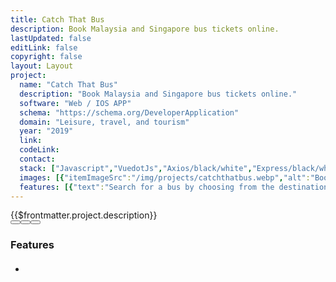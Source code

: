 ```yaml
---
title: Catch That Bus
description: Book Malaysia and Singapore bus tickets online.
lastUpdated: false
editLink: false
copyright: false
layout: Layout
project:
  name: "Catch That Bus"
  description: "Book Malaysia and Singapore bus tickets online."
  software: "Web / IOS APP"
  schema: "https://schema.org/DeveloperApplication"
  domain: "Leisure, travel, and tourism"
  year: "2019"
  link: 
  codeLink: 
  contact: 
  stack: ["Javascript","VuedotJs","Axios/black/white","Express/black/white","MongoDB","Git","amazonec2","Eslint","Prettier","github/black/white"]
  images: [{"itemImageSrc":"/img/projects/catchthatbus.webp","alt":"Book Malaysia and Singapore bus tickets online. | CatchThatBus"},{"itemImageSrc":"https://is1-ssl.mzstatic.com/image/thumb/Purple113/v4/ad/b9/3b/adb93b8f-08b6-ac23-8f9e-906f7b2529c2/pr_source.png/230x0w.png","alt":"IOS app for booking Malaysia and Singapore bus tickets online | CatchThatBus"}]
  features: [{"text":"Search for a bus by choosing from the destination and to the destination in Malaysia for dates."},{"text":"Sort and filter on available buses"},{"text":"Seat visualization of a bus"},{"text":"Booking system to handle concurrent requests"},{"text":"Discount system based on coupon code"},{"text":"Insurance integration for travellers"},{"text":"Payment system using wallets and cards"},{"text":"Webview for Boost wallet"},{"text":"Multiple language support"},{"text":"Multiple Currency support"},{"text":"Bus Booked history"},{"text":"Bus onboarding system for admin and bus operator"}]
---
```

<div>
  <div class="col-12">
    <div class="my-2 text-l line-height-3">{{$frontmatter.project.description}}</div>
  </div>
  <div class="flex flex-column" itemscope itemtype="https://schema.org/SoftwareApplication">
    <div v-if="$frontmatter.project.images">
      <div class="card" v-if="$frontmatter.project.images.length != 1">
        <Galleria :value="$frontmatter.project.images" :responsiveOptions="responsiveOptions" :numVisible="5"
          :circular="true" :showItemNavigators="true" :showThumbnails="true" :pt="{
            prevButton: { 'aria-label': 'Previous screen of project' },
            nextButton: { 'aria-label': 'Next screen of project' }
          }">
          <template #item="slotProps">
            <img :src="slotProps.item.itemImageSrc" :alt="slotProps.item.alt"
              style="width: 100%; display: block" loading="eager" fetchpriority="high" />
          </template>
          <template #thumbnail="slotProps">
            <img :src="slotProps.item.itemImageSrc" :alt="slotProps.item.alt" />
          </template>
        </Galleria>
      </div>
      <div class="card" v-else>
        <img :src="$frontmatter.project.images[0].itemImageSrc" :alt="$frontmatter.project.images[0].alt"
          style="width: 100%; display: block" loading="eager" fetchpriority="high" />
      </div>
    </div>
    <div class="col-12">
      <Stacks :stack="$frontmatter.project.stack" :other-skills="$frontmatter.project.otherSkills" />
    </div>
    <div class="col-12 pt-4">
      <link itemprop="applicationCategory" :href="$frontmatter.project.schema" />
      <div class="flex md:flex-row flex-column justify-content-center align-items-center gap-2 my-4 w-full max-w-96">
        <a v-if="$frontmatter.project.contact" :href="`$frontmatter.project.contact $frontmatter.project.name`" target="_blank"
          class="flex flex-row no-underline w-full">
          <Button label="Get Custom Code" icon="pi pi-inbox" severity="secondary" raised rounded class="w-full" />
        </a>
        <a v-if="$frontmatter.project.link" :href="$frontmatter.project.link" target="_blank"
          class="flex flex-row no-underline w-full">
          <Button label="Live Demo" icon="pi pi-angle-double-right" severity="primary" raised rounded class="w-full" />
        </a>
        <a v-if="$frontmatter.project.codeLink" :href="$frontmatter.project.codeLink" target="_blank"
          class="flex flex-row no-underline w-full">
          <Button label="Get Started" icon="pi pi-github" severity="secondary" raised rounded class="w-full" />
        </a>
      </div>
    </div>
  </div>
</div>
<div class="flex flex-column px-4">
  <h3 class="my-2 text-l">Features</h3>
  <ul class="my-2 md:ml-3 text-sm">
    <li v-for="feature in $frontmatter.project.features" :key="feature.text"
      class="flex flex-row align-content-center line-height-3">
      <i class="pi pi-verified m-2 bg-primary" alt="arrow" style="font-size: 1rem;"></i>
      <h4 class="m-2 text-sm" v-html="feature.text"></h4>
    </li>
  </ul>
</div>

<script setup>
import { responsiveOptions } from "@data/responsive.js"
</script>
